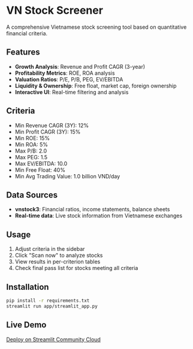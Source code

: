 # VN Stock Screener

A comprehensive Vietnamese stock screening tool based on quantitative financial criteria.

## Features

- **Growth Analysis**: Revenue and Profit CAGR (3-year)
- **Profitability Metrics**: ROE, ROA analysis
- **Valuation Ratios**: P/E, P/B, PEG, EV/EBITDA
- **Liquidity & Ownership**: Free float, market cap, foreign ownership
- **Interactive UI**: Real-time filtering and analysis

## Criteria

- Min Revenue CAGR (3Y): 12%
- Min Profit CAGR (3Y): 15%
- Min ROE: 15%
- Min ROA: 5%
- Max P/B: 2.0
- Max PEG: 1.5
- Max EV/EBITDA: 10.0
- Min Free Float: 40%
- Min Avg Trading Value: 1.0 billion VND/day

## Data Sources

- **vnstock3**: Financial ratios, income statements, balance sheets
- **Real-time data**: Live stock information from Vietnamese exchanges

## Usage

1. Adjust criteria in the sidebar
2. Click "Scan now" to analyze stocks
3. View results in per-criterion tables
4. Check final pass list for stocks meeting all criteria

## Installation

```bash
pip install -r requirements.txt
streamlit run app/streamlit_app.py
```

## Live Demo

[Deploy on Streamlit Community Cloud](https://share.streamlit.io)
